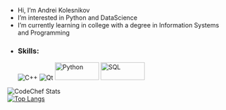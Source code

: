 -  Hi, I’m Andrei Kolesnikov
-  I’m interested in Python and DataScience
-  I’m currently learning in college with a degree in Information Systems and Programming
-  
  ### Skills:
  ![C++](https://img.shields.io/badge/c++-%2300599C.svg?style=for-the-badge&logo=c%2B%2B&logoColor=white)
  ![Qt](https://img.shields.io/badge/Qt-%23217346.svg?style=for-the-badge&logo=Qt&logoColor=white)
  <img src="https://github.com/user-attachments/assets/ccf38437-056d-4ad4-9c9b-d232f9b07b3d" alt="Python" width="100" height="40">
  <img src="https://github.com/user-attachments/assets/a1d7d26b-17cf-4d47-b0d9-592603832f23" alt="SQL" width="100" height="40">

![CodeChef Stats](https://codechef-readme-stats.onrender.com/andrei88?v=1)   
[![Top Langs](https://github-readme-stats.vercel.app/api/top-langs/?username=AndryushkaKolesnikov&layout=compact)](https://github.com/AndryushkaKolesnikov/github-readme-stats)
<!---
AndryushkaKolesnikov/AndryushkaKolesnikov is a ✨ special ✨ repository because its `README.md` (this file) appears on your GitHub profile.
You can click the Preview link to take a look at your changes.
--->
